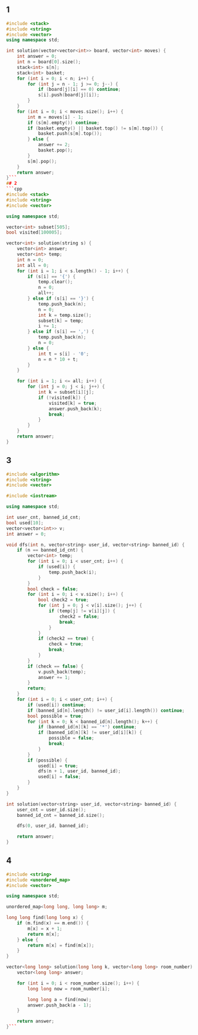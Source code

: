 ## 1
```cpp
#include <stack>
#include <string>
#include <vector>
using namespace std;

int solution(vector<vector<int>> board, vector<int> moves) {
    int answer = 0;
    int n = board[0].size();
    stack<int> s[n];
    stack<int> basket;
    for (int i = 0; i < n; i++) {
        for (int j = n - 1; j >= 0; j--) {
            if (board[j][i] == 0) continue;
            s[i].push(board[j][i]);
        }
    }
    for (int i = 0; i < moves.size(); i++) {
        int m = moves[i] - 1;
        if (s[m].empty()) continue;
        if (basket.empty() || basket.top() != s[m].top()) {
            basket.push(s[m].top());
        } else {
            answer += 2;
            basket.pop();
        }
        s[m].pop();
    }
    return answer;
}```
## 2
```cpp
#include <stack>
#include <string>
#include <vector>

using namespace std;

vector<int> subset[505];
bool visited[100005];

vector<int> solution(string s) {
    vector<int> answer;
    vector<int> temp;
    int n = 0;
    int all = 0;
    for (int i = 1; i < s.length() - 1; i++) {
        if (s[i] == '{') {
            temp.clear();
            n = 0;
            all++;
        } else if (s[i] == '}') {
            temp.push_back(n);
            n = 0;
            int k = temp.size();
            subset[k] = temp;
            i += 1;
        } else if (s[i] == ',') {
            temp.push_back(n);
            n = 0;
        } else {
            int t = s[i] - '0';
            n = n * 10 + t;
        }
    }

    for (int i = 1; i <= all; i++) {
        for (int j = 0; j < i; j++) {
            int k = subset[i][j];
            if (!visited[k]) {
                visited[k] = true;
                answer.push_back(k);
                break;
            }
        }
    }
    return answer;
}
```
## 3
```cpp
#include <algorithm>
#include <string>
#include <vector>

#include <iostream>

using namespace std;

int user_cnt, banned_id_cnt;
bool used[10];
vector<vector<int>> v;
int answer = 0;

void dfs(int n, vector<string> user_id, vector<string> banned_id) {
    if (n == banned_id_cnt) {
        vector<int> temp;
        for (int i = 0; i < user_cnt; i++) {
            if (used[i]) {
                temp.push_back(i);
            }
        }
        bool check = false;
        for (int i = 0; i < v.size(); i++) {
            bool check2 = true;
            for (int j = 0; j < v[i].size(); j++) {
                if (temp[j] != v[i][j]) {
                    check2 = false;
                    break;
                }
            }
            if (check2 == true) {
                check = true;
                break;
            }
        }
        if (check == false) {
            v.push_back(temp);
            answer += 1;
        }
        return;
    }
    for (int i = 0; i < user_cnt; i++) {
        if (used[i]) continue;
        if (banned_id[n].length() != user_id[i].length()) continue;
        bool possible = true;
        for (int k = 0; k < banned_id[n].length(); k++) {
            if (banned_id[n][k] == '*') continue;
            if (banned_id[n][k] != user_id[i][k]) {
                possible = false;
                break;
            }
        }
        if (possible) {
            used[i] = true;
            dfs(n + 1, user_id, banned_id);
            used[i] = false;
        }
    }
}

int solution(vector<string> user_id, vector<string> banned_id) {
    user_cnt = user_id.size();
    banned_id_cnt = banned_id.size();

    dfs(0, user_id, banned_id);

    return answer;
}
```
## 4
```cpp
#include <string>
#include <unordered_map>
#include <vector>

using namespace std;

unordered_map<long long, long long> m;

long long find(long long x) {
    if (m.find(x) == m.end()) {
        m[x] = x + 1;
        return m[x];
    } else {
        return m[x] = find(m[x]);
    }
}

vector<long long> solution(long long k, vector<long long> room_number) {
    vector<long long> answer;

    for (int i = 0; i < room_number.size(); i++) {
        long long now = room_number[i];

        long long a = find(now);
        answer.push_back(a - 1);
    }

    return answer;
}```
